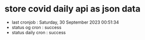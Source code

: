# store covid daily api as json data

- last cronjob : Saturday, 30 September 2023 00:51:34
- status og cron : success
- status daily cron : success
      
      